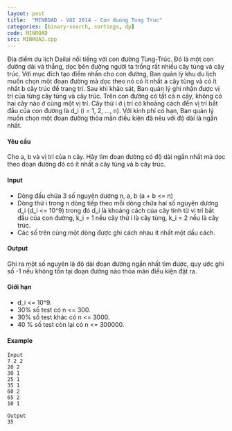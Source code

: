 ```yaml
---
layout: post
title:  "MINROAD - VOI 2014 - Con duong Tung Truc"
categories: [binary-search, sortings, dp]
code: MINROAD
src: MINROAD.cpp
---
```




  



Địa điểm du lịch Dailai nổi tiếng với con đường Tùng-Trúc. Đó là một con đường dài và thẳng, dọc bên đường người ta trồng rất nhiều cây tùng và cây trúc. Với mục đích tạo điểm nhấn cho con đường, Ban quản lý khu du lịch muốn chọn một đoạn đường mà dọc theo nó có ít nhất a cây tùng và có ít nhất b cây trúc để trang trí. Sau khi khảo sát, Ban quản lý ghi nhận được vị trí của từng cây tùng và cây trúc. Trên con đường có tất cả n cây, không có hai cây nào ở cùng một vị trí. Cây thứ i ở ị trí có khoảng cách đến vị trí bắt đầu của con đường là d\_i (i = 1, 2, ..., n). Với kinh phí có hạn, Ban quản lý muốn chọn một đoạn đường thỏa mãn điều kiện đã nêu với độ dài là ngắn nhất.

#### Yêu cầu

Cho a, b và vị trí của n cây. Hãy tìm đoạn đường có độ dài ngắn nhất mà dọc theo đoạn đường đó có ít nhất a cây tùng và b cây trúc.

#### Input

*   Dòng đầu chứa 3 số nguyên dương n, a, b (a + b <= n)
*   Dòng thứ i trong n dòng tiếp theo mỗi dòng chứa hai số nguyên dương d\_i (d\_i <= 10^9) trong đó d\_i là khoảng cách của cây tính từ vị trí bắt đầu của con đường, k\_i = 1 nếu cây thứ i là cây tùng, k\_i = 2 nếu là cây trúc.
*   Các số trên cùng một dòng được ghi cách nhau ít nhất một dấu cách.

#### Output

Ghi ra một số nguyên là độ dài đoạn đường ngắn nhất tìm được, quy ước ghi số -1 nếu không tồn tại đoạn đường nào thỏa mãn điều kiện đặt ra.

#### Giới hạn

*   d\_i <= 10^9.
*   30% số test có n <= 300.
*   30% số test khác có n <= 3000.
*   40 % số test còn lại có n <= 300000.

#### Example

```
Input
7 2 2
20 2
30 1
25 1
35 1
60 2
65 2
10 1

Output
35
```

<!--more-->


